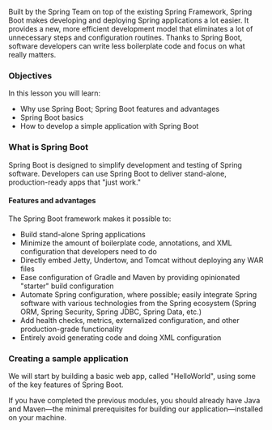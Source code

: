 Built by the Spring Team on top of the existing Spring Framework, Spring Boot makes developing and deploying 
Spring applications a lot easier. It provides a new, more efficient development model that eliminates a lot of
 unnecessary steps and configuration routines. Thanks to Spring Boot, software developers can write 
 less boilerplate code and focus on what really matters.


### Objectives

In this lesson you will learn:

* Why use Spring Boot; Spring Boot features and advantages
* Spring Boot basics
* How to develop a simple application with Spring Boot

### What is Spring Boot

Spring Boot is designed to simplify development and testing of Spring software. Developers can use Spring Boot to deliver stand-alone, 
production-ready apps that "just work."


#### Features and advantages

The Spring Boot framework makes it possible to:

* Build stand-alone Spring applications
* Minimize the amount of boilerplate code, annotations, and XML configuration that developers need to do
* Directly embed Jetty, Undertow, and Tomcat without deploying any WAR files
* Ease configuration of Gradle and Maven by providing opinionated "starter" build configuration
* Automate Spring configuration, where possible; easily integrate Spring software with various technologies from the Spring ecosystem (Spring ORM, Spring Security, Spring JDBC, Spring Data, etc.)
* Add health checks, metrics, externalized configuration, and other production-grade functionality
* Entirely avoid generating code and doing XML configuration

### Creating a sample application

We will start by building a basic web app, called "HelloWorld", using some of the key features of Spring Boot.

If you have completed the previous modules, you should already have Java and Maven—the minimal prerequisites for building our application—installed on your machine.
